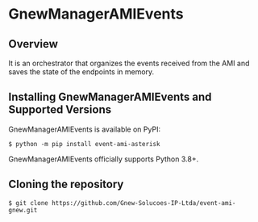 #  GnewManagerAMIEvents

## Overview

It is an orchestrator that organizes the events received from the AMI and saves the state of the endpoints in memory.


## Installing GnewManagerAMIEvents and Supported Versions

GnewManagerAMIEvents is available on PyPI:

`$ python -m pip install event-ami-asterisk`

GnewManagerAMIEvents officially supports Python 3.8+.

## Cloning the repository

`$ git clone https://github.com/Gnew-Solucoes-IP-Ltda/event-ami-gnew.git`